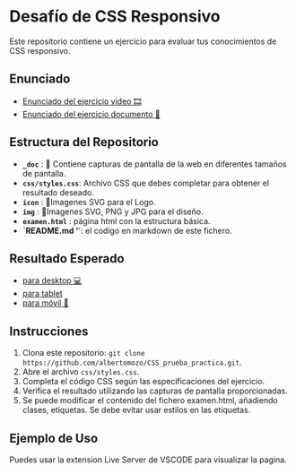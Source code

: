 # Desafío de CSS Responsivo

Este repositorio contiene un ejercicio para evaluar tus conocimientos de CSS responsivo.

## Enunciado

- [Enunciado del ejercicio video 🎞](https://www.youtube.com/watch?v=775ZoH-45sE)
- [Enunciado del ejercicio documento 📘](https://docs.google.com/document/d/1mXC-lF5VkoM-pRm8j3wIWgQ3_srRXQ1v0Isf9SC8odI/edit?usp=sharing)

## Estructura del Repositorio

- **`_doc`** : 📁 Contiene capturas de pantalla de la web en diferentes tamaños de pantalla.
- **`css/styles.css`**: Archivo CSS que debes completar para obtener el resultado deseado.
- **`icon`** : 📁Imagenes SVG para el Logo.
- **`img`** : 📁Imagenes SVG, PNG y JPG para el diseño.
- **`examen.html`** : página html con la estructura básica.
- **`README.md '**': el codigo en markdown de este fichero.

## Resultado Esperado

- [para desktop 💻](__doc/CSSPRUEBALARGE.png)
- [para tablet ](__doc/CSSPRUEBATABLET.png)
- [para móvil 📱 ](__doc/CSSPRUEBAMOVIL.png)

## Instrucciones

1. Clona este repositorio: `git clone https://github.com/albertomozo/CSS_prueba_practica.git`.
2. Abre el archivo `css/styles.css`.
3. Completa el código CSS según las especificaciones del ejercicio.
4. Verifica el resultado utilizando las capturas de pantalla proporcionadas.
5. Se puede modificar el contenido del fichero examen.html, añadiendo clases, etiquetas.  Se debe evitar usar estilos en las etiquetas.

## Ejemplo de Uso

Puedes usar la extension Live Server de VSCODE para visualizar la pagina.

